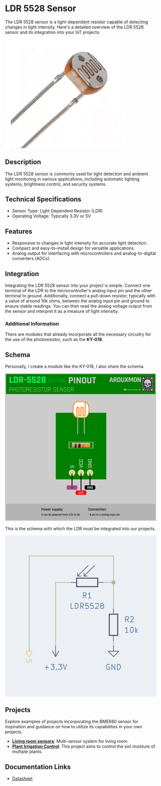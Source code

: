 # LDR 5528 Sensor

The LDR 5528 sensor is a light-dependent resistor capable of detecting changes in light intensity. Here's a detailed
overview of the LDR 5528 sensor and its integration into your IoT projects:

[<img src="pictures/LDR-5528.png" width="400" alt="LDR-552"/>](pictures/LDR-5528.png)

## Description

The LDR 5528 sensor is commonly used for light detection and ambient light monitoring in various applications, including
automatic lighting systems, brightness control, and security systems.

## Technical Specifications

- Sensor Type: Light Dependent Resistor (LDR)
- Operating Voltage: Typically 3.3V or 5V

## Features

- Responsive to changes in light intensity for accurate light detection.
- Compact and easy-to-install design for versatile applications.
- Analog output for interfacing with microcontrollers and analog-to-digital converters (ADCs).

## Integration

Integrating the LDR 5528 sensor into your project is simple. Connect one terminal of the LDR to the microcontroller's
analog input pin and the other terminal to ground. Additionally, connect a pull-down resistor, typically with a value of
around 10k ohms, between the analog input pin and ground to ensure stable readings. You can then read the analog voltage
output from the sensor and interpret it as a measure of light intensity.

### Additional Information

There are modules that already incorporate all the necessary circuitry for the use of the photoresistor, such as the
**KY-018**.

## Schema


Personally, I create a module like the KY-018, I also share the schema.

[<img src="schemas/LDR-5528-Pinout.png" width="500" alt="Pinout"/>](schemas/LDR-5528-Pinout.png)

This is the schema with which the LDR must be integrated into our projects.

[<img src="schemas/ldr-5528-schema.png" width="500" alt="Schema"/>](schemas/ldr-5528-schema.png)


## Projects
Explore examples of projects incorporating the BME680 sensor for inspiration and guidance on how to utilize its capabilities in your own projects.

- [**Living room sensors**](../../../../Projects/Living%20room%20sensors/README.md): Multi-sensor system for living room.
- [**Plant Irrigation Control**](../../../../Projects/Plant%20irrigation%20control/README.md): This project aims to control the soil moisture of multiple plants.

## Documentation Links

- [Datasheet](pdf/SEN-09088.pdf)
